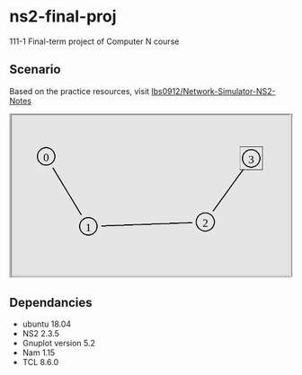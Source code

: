 # ns2-final-proj
111-1 Final-term project of Computer N course

## Scenario
Based on the practice resources, visit [lbs0912/Network-Simulator-NS2-Notes](https://github.com/lbs0912/Network-Simulator-NS2-Notes)  

![image](https://github.com/riddickAlo/ns2-final-proj/blob/main/System%20distruibution.PNG)

## Dependancies
- ubuntu 18.04
- NS2 2.3.5
- Gnuplot version 5.2
- Nam 1.15
- TCL 8.6.0


